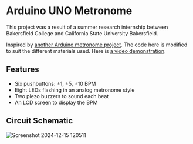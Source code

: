 # Arduino UNO Metronome

This project was a result of a summer research internship between Bakersfield College and California State University Bakersfield.

Inspired by [another Arduino metronome project](https://projecthub.arduino.cc/mircemk/diy-simple-arduino-metronome-eabd20). The code here is modified to suit the different materials used. Here is [a video demonstration](https://drive.google.com/file/d/1OBexGvnXHa3EdNXaehNujgZdV5Elhmtf/view).

## Features
- Six pushbuttons: ±1, ±5, ±10 BPM
- Eight LEDs flashing in an analog metronome style
- Two piezo buzzers to sound each beat
- An LCD screen to display the BPM

## Circuit Schematic
![Screenshot 2024-12-15 120511](https://github.com/user-attachments/assets/4e8f0f64-fe60-43d4-90a4-235e35666c66)

